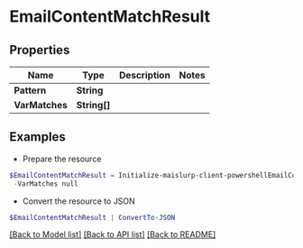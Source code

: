 # EmailContentMatchResult
## Properties

Name | Type | Description | Notes
------------ | ------------- | ------------- | -------------
**Pattern** | **String** |  | 
**VarMatches** | **String[]** |  | 

## Examples

- Prepare the resource
```powershell
$EmailContentMatchResult = Initialize-maislurp-client-powershellEmailContentMatchResult  -Pattern null `
 -VarMatches null
```

- Convert the resource to JSON
```powershell
$EmailContentMatchResult | ConvertTo-JSON
```

[[Back to Model list]](../README#documentation-for-models) [[Back to API list]](../README#documentation-for-api-endpoints) [[Back to README]](../README)

